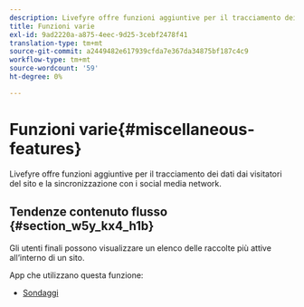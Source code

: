 ```yaml
---
description: Livefyre offre funzioni aggiuntive per il tracciamento dei dati dai visitatori del sito e la sincronizzazione con i social media network.
title: Funzioni varie
exl-id: 9ad2220a-a875-4eec-9d25-3cebf2478f41
translation-type: tm+mt
source-git-commit: a2449482e617939cfda7e367da34875bf187c4c9
workflow-type: tm+mt
source-wordcount: '59'
ht-degree: 0%

---
```


# Funzioni varie{#miscellaneous-features}

Livefyre offre funzioni aggiuntive per il tracciamento dei dati dai visitatori del sito e la sincronizzazione con i social media network.

## Tendenze contenuto flusso {#section_w5y_kx4_h1b}

Gli utenti finali possono visualizzare un elenco delle raccolte più attive all’interno di un sito.

App che utilizzano questa funzione:

* [Sondaggi](../c-about-apps/c-polls-app/c-polls-app.md#c_polls_app)
